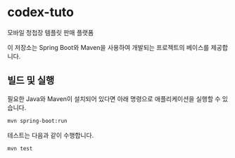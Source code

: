 # codex-tuto

모바일 청첩장 템플릿 판매 플랫폼

이 저장소는 Spring Boot와 Maven을 사용하여 개발되는 프로젝트의 베이스를 제공합니다.

## 빌드 및 실행

필요한 Java와 Maven이 설치되어 있다면 아래 명령으로 애플리케이션을 실행할 수 있습니다.

```bash
mvn spring-boot:run
```

테스트는 다음과 같이 수행합니다.

```bash
mvn test
```
